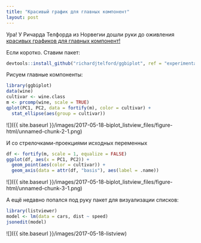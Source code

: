```yaml
---
title: "Красивый график для главных компонент"
layout: post
---
```


Ура! У Ричарда Телфорда из Норвегии дошли руки до оживления [красивых графиков для главных компонент!](https://github.com/richardjtelford/ggbiplot/tree/experimental)


Если коротко. Ставим пакет:

```r
devtools::install_github("richardjtelford/ggbiplot", ref = "experimental")
```

Рисуем главные компоненты:

```r
library(ggbiplot)
data(wine)
cultivar <- wine.class
m <- prcomp(wine, scale = TRUE)
qplot(PC1, PC2, data = fortify(m), color = cultivar) +
  stat_ellipse(aes(group = cultivar))
```

![]({{ site.baseurl }}/images/2017-05-18-biplot_listview_files/figure-html/unnamed-chunk-2-1.png)<!-- -->

И со стрелочками-проекциями исходных переменных

```r
df <- fortify(m, scale = 1, equalize = FALSE)
ggplot(df, aes(x = PC1, PC2)) +
  geom_point(aes(color = cultivar)) +
  geom_axis(data = attr(df, "basis"), aes(label = .name))
```

![]({{ site.baseurl }}/images/2017-05-18-biplot_listview_files/figure-html/unnamed-chunk-3-1.png)<!-- -->


А ещё недавно попался под руку пакет для визуализации списков:

```r
library(listviewer)
model <- lm(data = cars, dist ~ speed)
jsonedit(model)
```

![]({{ site.baseurl }}/images/2017-05-18-listview) <!-- -->
